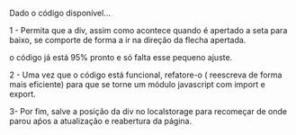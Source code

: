 Dado o código disponível...

1 - Permita que a div, assim como acontece quando é apertado a seta para baixo, se comporte de forma a ir na direção da flecha apertada.

o código já está 95% pronto e só falta esse pequeno ajuste.

2 - Uma vez que o código está funcional, refatore-o ( reescreva de forma mais eficiente) para que se torne um módulo javascript com import e export.

3- Por fim, salve a posição da div no localstorage para recomeçar de onde parou aṕos a atualização e reabertura da página.
